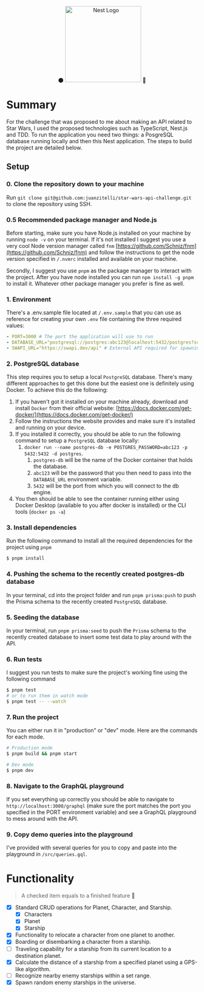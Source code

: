 <p align="center">
  🌑
  <a href="http://nestjs.com/" target="blank"><img src="https://nestjs.com/img/logo-small.svg" width="200" alt="Nest Logo" /></a>
  🚀
</p>

# Summary

For the challenge that was proposed to me about making an API related to Star Wars, I used the proposed technologies such as TypeScript, Nest.js and TDD. To run the application you need two things: a PosgreSQL database running locally and then this Nest application. The steps to build the project are detailed below.

## Setup

### 0. Clone the repository down to your machine

Run `git clone git@github.com:juanzitelli/star-wars-api-challenge.git` to clone the repository using SSH.

### 0.5 Recommended package manager and Node.js

Before starting, make sure you have Node.js installed on your machine by running `node -v` on your terminal. If it's not installed I suggest you use a very cool Node version manager called `fnm` [https://github.com/Schniz/fnm](https://github.com/Schniz/fnm) and follow the instructions to get the node version specified in `/.nvmrc` installed and available on your machine.

Secondly, I suggest you use `pnpm` as the package manager to interact with the project. After you have node installed you can run `npm install -g pnpm` to install it. Whatever other package manager you prefer is fine as well.

### 1. Environment

There's a .env.sample file located at `/.env.sample` that you can use as reference for creating your own `.env` file containing the three required values:

```yaml
- PORT=3000 # The port the application will use to run
- DATABASE_URL="postgresql://postgres:abc123@localhost:5432/postgres?schema=public" # REQUIRED: This is the connection string Prisma will use to connect to the PostgreSQL database.
- SWAPI_URL="https://swapi.dev/api" # External API required for spawning random enemies
```

### 2. PostgreSQL database

This step requires you to setup a local `PostgreSQL` database. There's many different approaches to get this done but the easiest one is definitely using Docker. To achieve this do the following:

1. If you haven't got it installed on your machine already, download and install `Docker` from their official website: [https://docs.docker.com/get-docker/](https://docs.docker.com/get-docker/)
2. Follow the instructions the website provides and make sure it's installed and running on your device.
3. If you installed it correctly, you should be able to run the following command to setup a `PostgreSQL` database locally:
   1. `docker run --name postgres-db -e POSTGRES_PASSWORD=abc123 -p 5432:5432 -d postgres`.
      1. `postgres-db` will be the name of the Docker container that holds the database.
      2. `abc123` will be the password that you then need to pass into the `DATABASE_URL` environment variable.
      3. `5432` will be the port from which you will connect to the db engine.
4. You then should be able to see the container running either using Docker Desktop (available to you after docker is installed) or the CLI tools (`docker ps -a`)

### 3. Install dependencies

Run the following command to install all the required dependencies for the project using `pnpm`

```bash
$ pnpm install
```

### 4. Pushing the schema to the recently created postgres-db database

In your terminal, cd into the project folder and run `pnpm prisma:push` to push the Prisma schema to the recently created `PostgreSQL` database.

### 5. Seeding the database

In your terminal, run `pnpm prisma:seed` to push the `Prisma` schema to the recently created database to insert some test data to play around with the API.

### 6. Run tests

I suggest you run tests to make sure the project's working fine using the following command

```bash
$ pnpm test
# or to run them in watch mode
$ pnpm test -- --watch 
```

### 7. Run the project

You can either run it in "production" or "dev" mode. Here are the commands for each mode.

```bash
# Production mode
$ pnpm build && pnpm start 

# Dev mode
$ pnpm dev
```

### 8. Navigate to the GraphQL playground

If you set everything up correctly you should be able to navigate to `http://localhost:3000/graphql` (make sure the port matches the port you specified in the PORT environment variable) and see a GraphQL playground to mess around with the API.

### 9. Copy demo queries into the playground

I've provided with several queries for you to copy and paste into the playground in `/src/queries.gql`.

# Functionality

> A checked item equals to a finished feature 📔

- [x] Standard CRUD operations for Planet, Character, and Starship.
  - [x] Characters
  - [x] Planet
  - [x] Starship
- [x] Functionality to relocate a character from one planet to another.
- [x] Boarding or disembarking a character from a starship.
- [ ] Traveling capability for a starship from its current location to a destination planet.
- [x] Calculate the distance of a starship from a specified planet using a GPS-like algorithm.
- [ ] Recognize nearby enemy starships within a set range.
- [x] Spawn random enemy starships in the universe.
